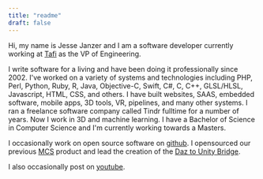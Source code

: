 ```yaml
---
title: "readme"
draft: false
---
```


Hi, my name is Jesse Janzer and I am a software developer currently working at [Tafi](https://maketafi.com) as the VP of Engineering.

I write software for a living and have been doing it professionally since 2002. I've worked on a variety of systems and technologies including PHP, Perl, Python, Ruby, R, Java, Objective-C, Swift, C#, C, C++, GLSL/HLSL, Javascript, HTML, CSS, and others. I have built websites, SAAS, embedded software, mobile apps, 3D tools, VR, pipelines, and many other systems. I ran a freelance software company called Tindr fulltime for a number of years. Now I work in 3D and machine learning. I have a Bachelor of Science in Computer Science and I'm currently working towards a Masters.

I occasionally work on open source software on [github](https://github.com/jjanzer). I opensourced our previous [MCS](https://github.com/mcs-sdk/mcs) product and lead the creation of the [Daz to Unity Bridge](https://www.daz3d.com/daz-to-unity-bridge).

I also occasionally post on [youtube](https://www.youtube.com/channel/UCVBljercTqd_fWrKzN1mGFQ).